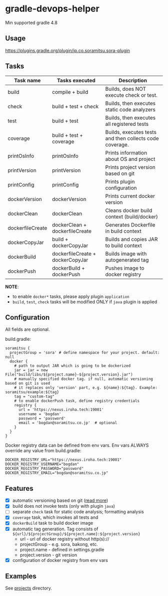 # gradle-devops-helper

Min supported gradle 4.8

## Usage

https://plugins.gradle.org/plugin/jp.co.soramitsu.sora-plugin

## Tasks

| **Task name**    | **Tasks executed**               | **Description**                                         |
|------------------|----------------------------------|---------------------------------------------------------|
| build            | compile + build                  | Builds, does NOT execute check or test.                 |
| check            | build + test + check             | Builds, then executes static code analyzers             |
| test             | build + test                     | Builds, then executes all registered tests              |
| coverage         | build + test + coverage          | Builds, executes tests and then collects code coverage. |
| printOsInfo      | printOsInfo                      | Prints information about OS and project                 |
| printVersion     | printVersion                     | Prints project version based on git                     |
| printConfig      | printConfig                      | Prints plugin configuration                             |
| dockerVersion    | dockerVersion                    | Prints current docker version                           |
| dockerClean      | dockerClean                      | Cleans docker build context (build/docker)              |
| dockerfileCreate | dockerClean + dockerfileCreate   | Generates Dockerfile in build context                   |
| dockerCopyJar    | build + dockerCopyJar            | Builds and copies JAR to build context                  |
| dockerBuild      | dockerfileCreate + dockerCopyJar | Builds image with autogenerated tag                     |
| dockerPush       | dockerBuild + dockerPush         | Pushes image to docker registry                         |

**NOTE**:
- to enable `docker*` tasks, please apply plugin `application`
- `build`, `test`, `check` tasks will be modified ONLY if `java` plugin is applied 

## Configuration

All fields are optional.

build.gradle:
```
soramitsu {
  projectGroup = 'sora' # define namespace for your project. default: null
  docker {
    # path to output JAR which is going to be dockerized
    jar = jar = new File("build/libs/${project.name}-${project.version}.jar") 
    # manually specified docker tag. if null, automatic versioning based on git is used 
    # it replaces only 'version' part, e.g. ${name}:${tag}. Example: soramitsu/example:${tag}
    tag = "custom-tag"  
    # to enable dockerPush task, define registry credentials
    registry {
      url = 'https://nexus.iroha.tech:19001' 
      username = 'bogdan'
      password = 'password'
      email = 'bogdan@soramitsu.co.jp'  # optional
    }
  }
}
```

Docker registry data can be defined from env vars. Env vars ALWAYS override any value from build.gradle:
```
DOCKER_REGISTRY_URL="https://nexus.iroha.tech:19001"
DOCKER_REGISTRY_USERNAME="bogdan"
DOCKER_REGISTRY_PASSWORD="password"
DOCKER_REGISTRY_EMAIL="bogdan@soramitsu.co.jp"
```

## Features

- [x] automatic versioning based on git ([read more](https://github.com/palantir/gradle-git-version/))
- [x] build does not invoke tests (only with plugin `java`)
- [ ] separate `check` task for static code analysis; formatting analysis
- [x] `coverage` task, which invokes all tests and   
- [x] `dockerBuild` task to build docker image
- [x] automatic tag generation. Tag consists of `${url}/${projectGroup}/${project.name}:${project.version}`
  - url - url of docker registry without http(s)://
  - projectGroup - e.g. sora, bakong, etc.  
  - project.name - defined in settings.gradle
  - project.version - git version
- [x] configuration of docker registry from env vars

## Examples

See [projects](./projects) directory.
